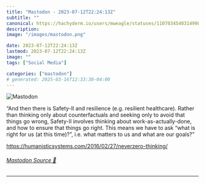 ```yaml
---
title: "Mastodon - 2023-07-12T22:24:13Z"
subtitle: ""
canonical: https://hachyderm.io/users/mweagle/statuses/110703454031499835
description:
image: "/images/mastodon.png"

date: 2023-07-12T22:24:13Z
lastmod: 2023-07-12T22:24:13Z
image: ""
tags: ["Social Media"]

categories: ["mastodon"]
# generated: 2025-03-16T12:33:30-04:00
---
```

![Mastodon](/images/mastodon.png)

<p>“And then there is Safety-II and resilience (e.g. resilient healthcare). Rather than thinking only about counterfactuals and seeking only to avoid that things go wrong, Safety-II involves thinking about work-as-actually-done, and how to ensure that things go right. This means we have to ask “what is right for us (at this time)?”, i.e. what matters to us and what are our goals?”</p><p><a href="https://humanisticsystems.com/2016/02/27/neverzero-thinking/" target="_blank" rel="nofollow noopener noreferrer" translate="no"><span class="invisible">https://</span><span class="ellipsis">humanisticsystems.com/2016/02/</span><span class="invisible">27/neverzero-thinking/</span></a></p>


###### [Mastodon Source 🐘](https://hachyderm.io/@mweagle/110703454031499835)

___
